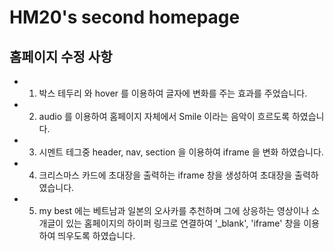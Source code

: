 # HM20's second homepage
## 홈페이지 수정 사항
 - 1. 박스 테두리 와 hover 를 이용하여 글자에 변화를 주는 효과를 주었습니다.
 - 2. audio 를 이용하여 홈페이지 자체에서 Smile 이라는 음악이 흐르도록 하였습니다.
 - 3. 시멘트 테그중 header, nav, section 을 이용하여 iframe 을 변화 하였습니다.
 - 4. 크리스마스 카드에 초대장을 출력하는 iframe  창을 생성하여 초대장을 출력하였습니다.
 - 5. my best 에는 베트남과 일본의 오사카를 추천하며 그에 상응하는 영상이나 소개글이 있는 홈페이지의 하이퍼 링크로 연결하여 '_blank', 'iframe' 창을 
      이용하여 띄우도록 하였습니다.
